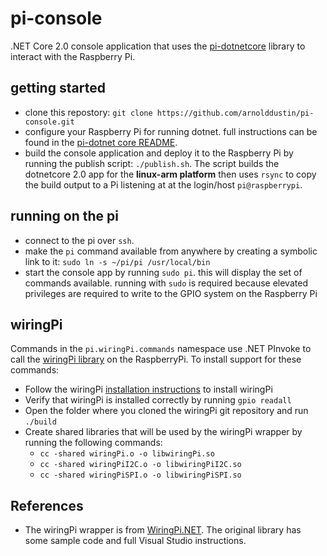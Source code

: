 # pi-console
.NET Core 2.0 console application that uses the [pi-dotnetcore](https://www.github.com/arnolddustin/pi-dotnetcore) library to interact with the Raspberry Pi.

## getting started
* clone this repostory: `git clone https://github.com/arnolddustin/pi-console.git`
* configure your Raspberry Pi for running dotnet.  full instructions can be found in the [pi-dotnet core README](https://github.com/arnolddustin/pi-dotnetcore#getting-started-guide).
* build the console application and deploy it to the Raspberry Pi by running the publish script: `./publish.sh`. The script builds the dotnetcore 2.0 app for the **linux-arm platform** then uses `rsync` to copy the build output to a Pi listening at at the login/host `pi@raspberrypi`.

## running on the pi
* connect to the pi over `ssh`.
* make the `pi` command available from anywhere by creating a symbolic link to it: `sudo ln -s ~/pi/pi /usr/local/bin`
* start the console app by running `sudo pi`.  this will display the set of commands available.  running with `sudo` is required because elevated privileges are required to write to the GPIO system on the Raspberry Pi

## wiringPi
Commands in the `pi.wiringPi.commands` namespace use .NET PInvoke to call the [wiringPi library](http://www.wiringPi.com) on the RaspberryPi.  To install support for these commands:
* Follow the wiringPi [installation instructions](http://wiringpi.com/download-and-install/) to install wiringPi
* Verify that wiringPi is installed correctly by running `gpio readall`
* Open the folder where you cloned the wiringPi git repository and run `./build`
* Create shared libraries that will be used by the wiringPi wrapper by running the following commands:
  * `cc -shared wiringPi.o -o libwiringPi.so`
  * `cc -shared wiringPiI2C.o -o libwiringPiI2C.so`
  * `cc -shared wiringPiSPI.o -o libwiringPiSPI.so`

## References
* The wiringPi wrapper is from [WiringPi.NET](https://github.com/danriches/WiringPi.Net). The original library has some sample code and full Visual Studio instructions.